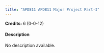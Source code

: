 ```yaml
---
title: "APD811 APD811 Major Project Part-I"
---
```

**Credits:** 6 (0-0-12)

#### Description
No description available.